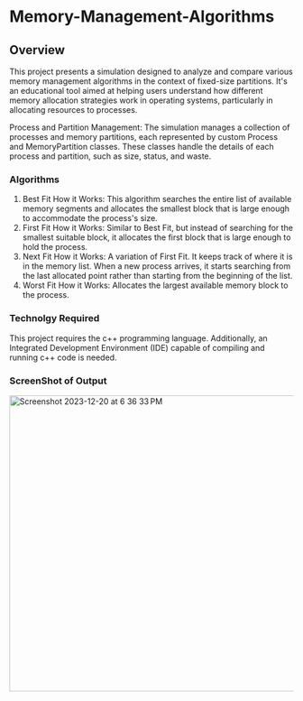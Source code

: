 # Memory-Management-Algorithms

## **Overview**
This project presents a simulation designed to analyze and compare various memory management algorithms in the context of fixed-size partitions. It's an educational tool aimed at helping users understand how different memory allocation strategies work in operating systems, particularly in allocating resources to processes.

Process and Partition Management: The simulation manages a collection of processes and memory partitions, each represented by custom Process and MemoryPartition classes. These classes handle the details of each process and partition, such as size, status, and waste.

### **Algorithms**

1. Best Fit
How it Works: This algorithm searches the entire list of available memory segments and allocates the smallest block that is large enough to accommodate the process's size.
2. First Fit
How it Works: Similar to Best Fit, but instead of searching for the smallest suitable block, it allocates the first block that is large enough to hold the process.
3. Next Fit
How it Works: A variation of First Fit. It keeps track of where it is in the memory list. When a new process arrives, it starts searching from the last allocated point rather than starting from the beginning of the list.
4. Worst Fit
How it Works: Allocates the largest available memory block to the process.

### **Technolgy Required**
This project requires the c++ programming language. Additionally, an Integrated Development Environment (IDE) capable of compiling and running c++ code is needed.

### **ScreenShot of Output**
<img width="525" alt="Screenshot 2023-12-20 at 6 36 33 PM" src="https://github.com/jawadrada/Memory-Management-Algorithms/assets/103535961/c79c9e3f-1c4c-41a8-87ef-09d73f7cab06">
